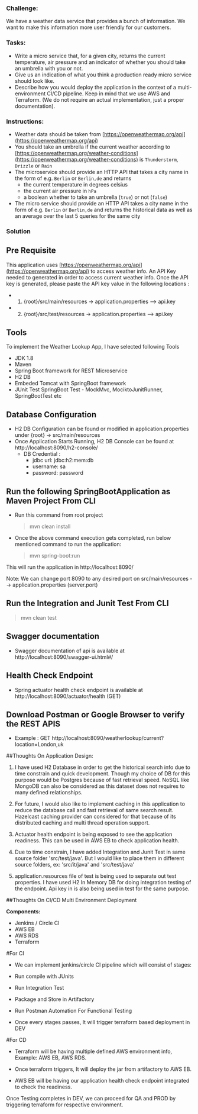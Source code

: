 ### Challenge:

We have a weather data service that provides a bunch of information. We want to make this information more user friendly for our customers.

### Tasks:

- Write a micro service that, for a given city, returns the current temperature, air pressure and an indicator of whether you should take an umbrella with you or not.
- Give us an indication of what you think a production ready micro service should look like.
- Describe how you would deploy the application in the context of a multi-environment CI/CD pipeline. Keep in mind that we use AWS and Terraform. (We do not require an actual implementation, just a proper documentation).

### Instructions:

- Weather data should be taken from [https://openweathermap.org/api](https://openweathermap.org/api)
- You should take an umbrella if the current weather according to [https://openweathermap.org/weather-conditions](https://openweathermap.org/weather-conditions) is `Thunderstorm`, `Drizzle` or `Rain`
- The microservice should provide an HTTP API that takes a city name in the form of e.g. `Berlin` or `Berlin,de` and returns
    - the current temperature in degrees celsius
    - the current air pressure in `hPa`
    - a boolean whether to take an umbrella (`true`) or not (`false`)
- The micro service should provide an HTTP API takes a city name in the form of e.g. `Berlin` or `Berlin,de` and returns the historical data as well as an average over the last 5 queries for the same city

### Solution

## Pre Requisite

This application uses [https://openweathermap.org/api](https://openweathermap.org/api) to access weather info. An API Key needed to generated in order to access current weather info. Once the API key is generated, please paste the API key value in the following locations :

- 1) {root}/src/main/resources -> application.properties --> api.key
- 2) {root}/src/test/resources -> application.properties --> api.key

## Tools
To implement the  Weather Lookup App, I have selected following Tools

- JDK 1.8
- Maven
- Spring Boot framework for REST Microservice
- H2 DB
- Embeded Tomcat with SpringBoot framework
- JUnit Test SpringBoot Test - MockMvc, MociktoJunitRunner, SpringBootTest etc

## Database Configuration

- H2 DB Configuration can be found or modified in application.properties under {root} -> src/main/resources
- Once Application Starts Running, H2 DB Console can be found at http://localhost:8090/h2-console/
  - DB Credential :
      - jdbc url: jdbc:h2:mem:db
      - username: sa
      - password: password

## Run the following SpringBootApplication as Maven Project From CLI

- Run this command from root project
  >mvn clean install

- Once the above command execution gets completed, run below mentioned command to run the application:
  >mvn spring-boot:run

This will run the application in http://localhost:8090/

Note: We can change port 8090 to any desired port on src/main/resources --> application.properties (server.port)

## Run the Integration and Junit Test From CLI
  >mvn clean test

## Swagger documentation

- Swagger documentation of api is available at http://localhost:8090/swagger-ui.html#/

## Health Check Endpoint

- Spring actuator health check endpoint is available at http://localhost:8090/actuator/health (GET)

## Download Postman or Google Browser to verify the REST APIS

- Example : GET http://localhost:8090/weatherlookup/current?location=London,uk

##Thoughts On Application Design:

1) I have used H2 Database in order to get the historical search info due to time constrain and quick development. Though my choice of DB for this purpose would be Postgres because of fast retrieval speed. NoSQL like MongoDB can also be considered as this dataset does not requires to many defined relationships.

2) For future, I would also like to implement caching in this application to reduce the database call and fast retrieval of same search result. Hazelcast caching provider can considered for that because of its distributed caching and multi thread operation support.

3) Actuator health endpoint is being exposed to see the application readiness. This can be used in AWS EB to check application health.

4) Due to time constrain, I have added Integration and Junit Test in same source folder 'src/test/java'. But I would like to place them in different source folders, ex: 'src/it/java' and 'src/test/java'

5) application.resources file of test is being used to separate out test properties. I have used H2 In Memory DB for doing integration testing of the endpoint. Api key in is also being used in test for the same purpose.

##Thoughts On CI/CD Multi Environment Deployment

**Components:**
 - Jenkins / Circle CI
 - AWS EB
 - AWS RDS
 - Terraform

#For CI
- We can implement jenkins/circle CI pipeline which will consist of stages:

 - Run compile with JUnits
 - Run Integration Test
 - Package and Store in Artifactory
 - Run Postman Automation For Functional Testing
 - Once every stages passes, It will trigger terraform based deployment in DEV

#For CD

- Terraform will be having multiple defined AWS environment info, Example: AWS EB, AWS RDS.

 - Once terraform triggers, It will deploy the jar from artifactory to AWS EB.
 - AWS EB will be having our application health check endpoint integrated to check the readiness.

 Once Testing completes in DEV, we can proceed for QA and PROD by triggering terraform for respective environment.
